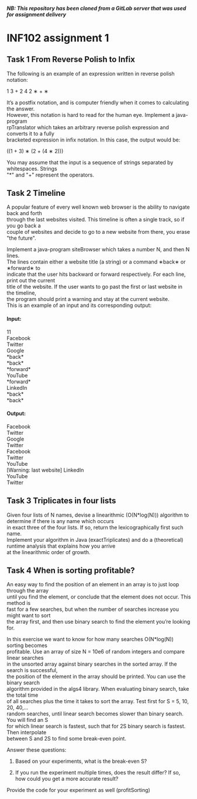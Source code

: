 #### *NB: This repository has been cloned from a GitLab server that was used for assignment delivery*

INF102 assignment 1
=======================================

## Task 1 From Reverse Polish to Infix
The following is an example of an expression written in reverse polish notation:  

1 3 + 2 4 2 ∗ + ∗  

It’s a postfix notation, and is computer friendly when it comes to calculating the answer.  
However, this notation is hard to read for the human eye. Implement a java-program  
rpTranslator which takes an arbitrary reverse polish expression and converts it to a fully  
bracketed expression in infix notation. In this case, the output would be:  

((1 + 3) ∗ (2 + (4 ∗ 2)))

You may assume that the input is a sequence of strings separated by whitespaces. Strings  
"*" and "+" represent the operators.  

## Task 2 Timeline
A popular feature of every well known web browser is the ability to navigate back and forth  
through the last websites visited. This timeline is often a single track, so if you go back a  
couple of websites and decide to go to a new website from there, you erase "the future".  

Implement a java-program siteBrowser which takes a number N, and then N lines.  
The lines contain either a website title (a string) or a command ∗back∗ or ∗forward∗ to  
indicate that the user hits backward or forward respectively. For each line, print out the current  
title of the website. If the user wants to go past the first or last website in the timeline,  
the program should print a warning and stay at the current website.  
This is an example of an input and its corresponding output:  

#### Input:
11  
Facebook  
Twitter  
Google  
\*back\*  
\*back\*  
\*forward\*  
YouTube  
\*forward\*  
LinkedIn  
\*back\*  
\*back\*  

#### Output:
Facebook  
Twitter  
Google  
Twitter  
Facebook  
Twitter  
YouTube  
\[Warning: last website\]
LinkedIn  
YouTube  
Twitter  

## Task 3 Triplicates in four lists
Given four lists of N names, devise a linearithmic (O(N*log(N))) algorithm to determine if there is any name which occurs  
in exact three of the four lists. If so, return the lexicographically first such name.  
Implement your algorithm in Java (exactTriplicates) and do a (theoretical) runtime analysis that explains how you arrive  
at the linearithmic order of growth.  

## Task 4 When is sorting profitable?
An easy way to find the position of an element in an array is to just loop through the array  
until you find the element, or conclude that the element does not occur. This method is  
fast for a few searches, but when the number of searches increase you might want to sort  
the array first, and then use binary search to find the element you’re looking for.  

In this exercise we want to know for how many searches O(N*log(N)) sorting becomes  
profitable. Use an array of size N = 10e6 of random integers and compare linear searches  
in the unsorted array against binary searches in the sorted array. If the search is successful,  
the position of the element in the array should be printed. You can use the binary search  
algorithm provided in the algs4 library. When evaluating binary search, take the total time  
of all searches plus the time it takes to sort the array. Test first for S = 5, 10, 20, 40,...  
random searches, until linear search becomes slower than binary search. You will find an S  
for which linear search is fastest, such that for 2S binary search is fastest. Then interpolate  
between S and 2S to find some break-even point.  

Answer these questions:  

1. Based on your experiments, what is the break-even S?  

2. If you run the experiment multiple times, does the result differ? If so, how could you
get a more accurate result?  

Provide the code for your experiment as well (profitSorting)  